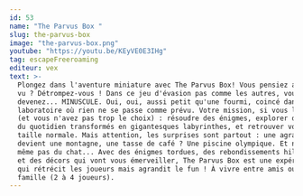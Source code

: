 ```yaml
---
id: 53
name: "The Parvus Box "
slug: the-parvus-box
image: "the-parvus-box.png"
youtube: "https://youtu.be/KEyVE0E3IHg"
tag: escapeFreeroaming
editeur: vex
text: >-
  Plongez dans l'aventure miniature avec The Parvus Box! Vous pensiez avoir tout
  vu ? Détrompez-vous ! Dans ce jeu d'évasion pas comme les autres, vous
  devenez... MINUSCULE. Oui, oui, aussi petit qu'une fourmi, coincé dans un
  laboratoire où rien ne se passe comme prévu. Votre mission, si vous l'acceptez
  (et vous n'avez pas trop le choix) : résoudre des énigmes, explorer des objets
  du quotidien transformés en gigantesques labyrinthes, et retrouver votre
  taille normale. Mais attention, les surprises sont partout : une agrafe
  devient une montagne, une tasse de café ? Une piscine olympique. Et ne parlons
  même pas du chat... Avec des énigmes tordues, des rebondissements hilarants,
  et des décors qui vont vous émerveiller, The Parvus Box est une expérience VR
  qui rétrécit les joueurs mais agrandit le fun ! À vivre entre amis ou en
  famille (2 à 4 joueurs).
---
```

